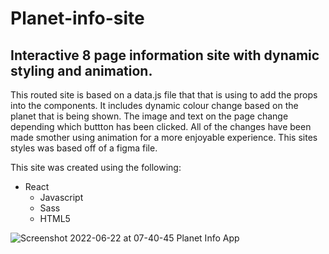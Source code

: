 # Planet-info-site

## Interactive 8 page information site with dynamic styling and animation.

This routed site is based on a data.js file that that is using to add the props into the components. It includes dynamic colour change based on the planet that is being shown. The image and text on the page change depending which buttton has been clicked. All of the changes have been made smother using animation for a more enjoyable experience. This sites styles was based off of a figma file. 

This site was created using the following:

* React 
  * Javascript 
  * Sass
  * HTML5

![Screenshot 2022-06-22 at 07-40-45 Planet Info App](https://user-images.githubusercontent.com/86522409/175043570-2ee75218-0205-47d0-9501-c0306f0894b1.png)
